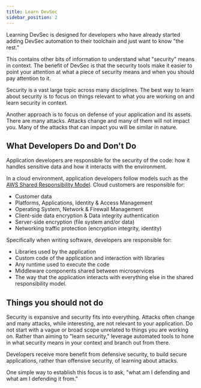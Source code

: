 ```yaml
---
title: Learn DevSec
sidebar_position: 2
---
```


Learning DevSec is designed for developers who have already started adding DevSec automation to their toolchain and just want to know "the rest."

This contains other bits of information to understand what "security" means in context. The benefit of DevSec is that the security tools make it easier to point your attention at what a piece of security means and when you should pay attention to it.

Security is a vast large topic across many disciplines. The best way to learn about security is to focus on things relevant to what you are working on and learn security in context.

Another approach is to focus on defense of your application and its assets. There are many attacks. Attacks change and many of them will not impact you. Many of the attacks that can impact you will be similar in nature.

## What Developers Do and Don't Do

Application developers are responsible for the security of the code: how it handles sensitive data and how it interacts with the environment.

In a cloud environment, application developers follow models such as the [AWS Shared Responsibility Model](https://aws.amazon.com/compliance/shared-responsibility-model/). Cloud customers are responsible for:
- Customer data
- Platforms, Applications, Identity & Access Management
- Operating System, Network & Firewall Management
- Client-side data encryption & Data integrity authentication
- Server-side encryption (file system and/or data)
- Networking traffic protection (encryption integrity, identity)

Specifically when writing software, developers are responsible for:
- Libraries used by the application
- Custom code of the application and interaction with libraries
- Any runtime used to execute the code
- Middleware components shared between microservices
- The way that the application interacts with everything else in the shared responsibility model.

## Things you should not do

Security is expansive and security fits into everything. Attacks often change and many attacks, while interesting, are not relevant to your application. Do not start with a vague or broad scope unrelated to things you are working on. Rather than aiming to "learn security," leverage automated tools to hone in what security means in your context and branch out from there.

Developers receive more benefit from defensive security, to build secure applications, rather than offensive security, of learning about attacks.

One simple way to establish this focus is to ask, "what am I defending and what am I defending it from."